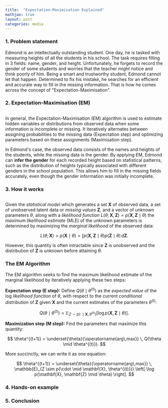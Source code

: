 ```yaml
---
title:  "Expectation-Maximisation Explained"
mathjax: true
layout: post
categories: media
---
```



### 1. Problem statement

Edmond is an intellectually outstanding student. One day, he is tasked with measuring heights of all the students in his school. The task requires filling in 3 fields: name, gender, and height. Unfortunately, he forgets to record the gender of some students and worries that the teacher might notice and think poorly of him. Being a smart and trustworthy student, Edmond cannot let that happen. Determined to fix his mistake, he searches for an efficient and accurate way to fill in the missing information. That is how he comes across the concept of "Expectation-Maximisation". 

### 2. Expectation-Maximisation (EM)

<figure style="text-align: center">
<img src="https://upload.wikimedia.org/wikipedia/commons/6/69/EM_Clustering_of_Old_Faithful_data.gif" alt="">
</figure>

In general, the Expectation-Maximisation (EM) algorithm is used to estimate hidden variables or distributions from observed data when some information is incomplete or missing. It iteratively alternates between assigning probabilities to the missing data (Expectation step) and optimizing parameters based on these assignments (Maximisation step).

In Edmond's case, the observed data consists of the names and heights of the students, while the missing data is the gender. By applying EM, Edmond can i**nfer the gender** for each recorded height based on statistical patterns, such as the distribution of heights typically associated with different genders in the school population. This allows him to fill in the missing fields accurately, even though the gender information was initially incomplete.

### 3. How it works

<figure style="text-align: center">
<img src="https://media.geeksforgeeks.org/wp-content/uploads/20190512202126/em11.jpg" alt="">
</figure>

Given the *statistical model* which generates a set $\mathbf{X}$ of observed data, a set of unobserved latent data or *missing values* $\mathbf{Z}$, and a vector of unknown parameters $\theta$, along with a *likelihood function* $L(\theta; \mathbf{X}, \mathbf{Z}) = p(\mathbf{X}, \mathbf{Z} \mid \theta)$ the *maximum likelihood estimate* (MLE) of the unknown parameters is determined by maximizing the *marginal likelihood* of the observed data:

$$ 
L(\theta; \mathbf{X}) = p(\mathbf{X} \mid \theta) = \int p(\mathbf{X}, \mathbf{Z} \mid \theta) p(\mathbf{Z} \mid \theta) \, d\mathbf{Z}.
$$

However, this quantity is often intractable since $\mathbf{Z}$ is unobserved and the distribution of $\mathbf{Z}$ is unknown before attaining $\theta$.

### The EM Algorithm

The EM algorithm seeks to find the maximum likelihood estimate of the marginal likelihood by iteratively applying these two steps:

**Expectation step (E step):** Define $Q(\theta \mid \theta^{(t)})$ as the *expected value* of the log *likelihood function* of $\theta$, with respect to the current *conditional distribution* of $\mathbf{Z}$ given $\mathbf{X}$ and the current estimates of the parameters $\theta^{(t)}$:

$$
Q(\theta \mid \theta^{(t)}) = \mathbb{E}_{Z \sim p(\cdot \mid \mathbf{X}, \theta^{(t)})} \left[ \log p(\mathbf{X}, \mathbf{Z} \mid \theta) \right].
$$

**Maximization step (M step):** Find the parameters that maximize this quantity:

$$
\theta^{(t+1)} = \underset{\theta}{\operatorname{arg\,max}} \, Q(\theta \mid \theta^{(t)}).
$$

More succinctly, we can write it as one equation:

$$
\theta^{(t+1)} = \underset{\theta}{\operatorname{arg\,max}} \, \mathbb{E}_{Z \sim p(\cdot \mid \mathbf{X}, \theta^{(t)})} \left[ \log p(\mathbf{X}, \mathbf{Z} \mid \theta) \right].
$$


### 4. Hands-on example



### 5. Conclusion